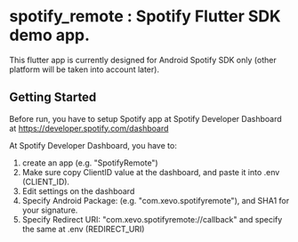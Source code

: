 # spotify_remote : Spotify Flutter SDK demo app.

This flutter app is currently designed for Android Spotify SDK only (other platform will be taken into account later).

## Getting Started

Before run, you have to setup Spotify app at Spotify Developer Dashboard at https://developer.spotify.com/dashboard

At Spotify Developer Dashboard, you have to:
1. create an app (e.g. "SpotifyRemote")
2. Make sure copy ClientID value at the dashboard, and paste it into .env (CLIENT_ID).
3. Edit settings on the dashboard
4. Specify Android Package: (e.g. "com.xevo.spotifyremote"), and SHA1 for your signature.
5. Specify Redirect URI: "com.xevo.spotifyremote://callback" and specify the same at .env (REDIRECT_URI)
